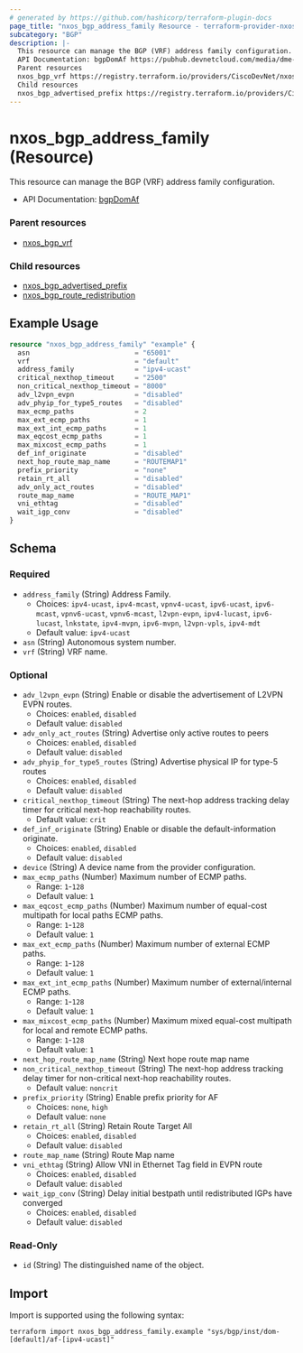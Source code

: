 ```yaml
---
# generated by https://github.com/hashicorp/terraform-plugin-docs
page_title: "nxos_bgp_address_family Resource - terraform-provider-nxos"
subcategory: "BGP"
description: |-
  This resource can manage the BGP (VRF) address family configuration.
  API Documentation: bgpDomAf https://pubhub.devnetcloud.com/media/dme-docs-10-2-2/docs/Routing%20and%20Forwarding/bgp:DomAf/
  Parent resources
  nxos_bgp_vrf https://registry.terraform.io/providers/CiscoDevNet/nxos/latest/docs/resources/bgp_vrf
  Child resources
  nxos_bgp_advertised_prefix https://registry.terraform.io/providers/CiscoDevNet/nxos/latest/docs/resources/bgp_advertised_prefixnxos_bgp_route_redistribution https://registry.terraform.io/providers/CiscoDevNet/nxos/latest/docs/resources/bgp_route_redistribution
---
```


# nxos_bgp_address_family (Resource)

This resource can manage the BGP (VRF) address family configuration.

- API Documentation: [bgpDomAf](https://pubhub.devnetcloud.com/media/dme-docs-10-2-2/docs/Routing%20and%20Forwarding/bgp:DomAf/)

### Parent resources

- [nxos_bgp_vrf](https://registry.terraform.io/providers/CiscoDevNet/nxos/latest/docs/resources/bgp_vrf)

### Child resources

- [nxos_bgp_advertised_prefix](https://registry.terraform.io/providers/CiscoDevNet/nxos/latest/docs/resources/bgp_advertised_prefix)
- [nxos_bgp_route_redistribution](https://registry.terraform.io/providers/CiscoDevNet/nxos/latest/docs/resources/bgp_route_redistribution)

## Example Usage

```terraform
resource "nxos_bgp_address_family" "example" {
  asn                          = "65001"
  vrf                          = "default"
  address_family               = "ipv4-ucast"
  critical_nexthop_timeout     = "2500"
  non_critical_nexthop_timeout = "8000"
  adv_l2vpn_evpn               = "disabled"
  adv_phyip_for_type5_routes   = "disabled"
  max_ecmp_paths               = 2
  max_ext_ecmp_paths           = 1
  max_ext_int_ecmp_paths       = 1
  max_eqcost_ecmp_paths        = 1
  max_mixcost_ecmp_paths       = 1
  def_inf_originate            = "disabled"
  next_hop_route_map_name      = "ROUTEMAP1"
  prefix_priority              = "none"
  retain_rt_all                = "disabled"
  adv_only_act_routes          = "disabled"
  route_map_name               = "ROUTE_MAP1"
  vni_ethtag                   = "disabled"
  wait_igp_conv                = "disabled"
}
```

<!-- schema generated by tfplugindocs -->
## Schema

### Required

- `address_family` (String) Address Family.
  - Choices: `ipv4-ucast`, `ipv4-mcast`, `vpnv4-ucast`, `ipv6-ucast`, `ipv6-mcast`, `vpnv6-ucast`, `vpnv6-mcast`, `l2vpn-evpn`, `ipv4-lucast`, `ipv6-lucast`, `lnkstate`, `ipv4-mvpn`, `ipv6-mvpn`, `l2vpn-vpls`, `ipv4-mdt`
  - Default value: `ipv4-ucast`
- `asn` (String) Autonomous system number.
- `vrf` (String) VRF name.

### Optional

- `adv_l2vpn_evpn` (String) Enable or disable the advertisement of L2VPN EVPN routes.
  - Choices: `enabled`, `disabled`
  - Default value: `disabled`
- `adv_only_act_routes` (String) Advertise only active routes to peers
  - Choices: `enabled`, `disabled`
  - Default value: `disabled`
- `adv_phyip_for_type5_routes` (String) Advertise physical IP for type-5 routes
  - Choices: `enabled`, `disabled`
  - Default value: `disabled`
- `critical_nexthop_timeout` (String) The next-hop address tracking delay timer for critical next-hop reachability routes.
  - Default value: `crit`
- `def_inf_originate` (String) Enable or disable the default-information originate.
  - Choices: `enabled`, `disabled`
  - Default value: `disabled`
- `device` (String) A device name from the provider configuration.
- `max_ecmp_paths` (Number) Maximum number of ECMP paths.
  - Range: `1`-`128`
  - Default value: `1`
- `max_eqcost_ecmp_paths` (Number) Maximum number of equal-cost multipath for local paths ECMP paths.
  - Range: `1`-`128`
  - Default value: `1`
- `max_ext_ecmp_paths` (Number) Maximum number of external ECMP paths.
  - Range: `1`-`128`
  - Default value: `1`
- `max_ext_int_ecmp_paths` (Number) Maximum number of external/internal ECMP paths.
  - Range: `1`-`128`
  - Default value: `1`
- `max_mixcost_ecmp_paths` (Number) Maximum mixed equal-cost multipath for local and remote ECMP paths.
  - Range: `1`-`128`
  - Default value: `1`
- `next_hop_route_map_name` (String) Next hope route map name
- `non_critical_nexthop_timeout` (String) The next-hop address tracking delay timer for non-critical next-hop reachability routes.
  - Default value: `noncrit`
- `prefix_priority` (String) Enable prefix priority for AF
  - Choices: `none`, `high`
  - Default value: `none`
- `retain_rt_all` (String) Retain Route Target All
  - Choices: `enabled`, `disabled`
  - Default value: `disabled`
- `route_map_name` (String) Route Map name
- `vni_ethtag` (String) Allow VNI in Ethernet Tag field in EVPN route
  - Choices: `enabled`, `disabled`
  - Default value: `disabled`
- `wait_igp_conv` (String) Delay initial bestpath until redistributed IGPs have converged
  - Choices: `enabled`, `disabled`
  - Default value: `disabled`

### Read-Only

- `id` (String) The distinguished name of the object.

## Import

Import is supported using the following syntax:

```shell
terraform import nxos_bgp_address_family.example "sys/bgp/inst/dom-[default]/af-[ipv4-ucast]"
```
